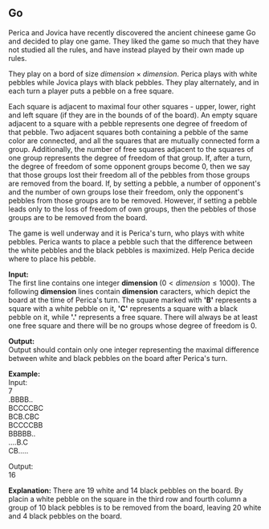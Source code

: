 ## Go

Perica and Jovica have recently discovered the ancient chineese game Go and decided to play one game. They liked the game so much that they have not studied all the rules, and have instead played by their own made up rules.

They play on a bord of size $dimension \times dimension$. Perica plays with white pebbles while Jovica plays with black pebbles. They play alternately, and in each turn a player puts a pebble on a free square.

Each square is adjacent to maximal four other squares - upper, lower, right and left square (if they are in the bounds of of the board). An empty square adjacent to a square with a pebble represents one degree of freedom of that pebble. Two adjacent squares both containing a pebble of the same color are connected, and all the squares that are mutually connected form a group. Additionally, the number of free squares adjacent to the squares of one group represents the degree of freedom of that group. If, after a turn, the degree of freedom of some opponent groups become 0, then we say that those groups lost their freedom all of the pebbles from those groups are removed from the board. If, by setting a pebble, a number of opponent's and the number of own groups lose their freedom, only the opponent's pebbles from those groups are to be removed. However, if setting a pebble leads only to the loss of freedom of own groups, then the pebbles of those groups are to be removed from the board.

The game is well underway and it is Perica's turn, who plays with white pebbles. Perica wants to place a pebble such that the difference between the white pebbles and the black pebbles is maximized. Help Perica decide where to place his pebble.

**Input:**  
The first line contains one integer **dimension** ($0<dimension \leq 1000$). The following **dimension** lines contain **dimension** caracters, which depict the board at the time of Perica's turn. The square marked with **'B'** represents a square with a white pebble on it, **'C'** represents a square with a black pebble on it, while **'.'** represents a free square. There will always be at least one free square and there will be no groups whose degree of freedom is $0$.

**Output:**  
Output should contain only one integer representing the maximal difference between white and black pebbles on the board after Perica's turn.

**Example:**  
Input:  
7  
.BBBB..  
BCCCCBC  
BCB.CBC  
BCCCCBB  
BBBBB..  
....B.C  
CB.....

Output:  
16

**Explanation:** There are 19 white and 14 black pebbles on the board. By placin a white pebble on the square in the third row and fourth column a group of 10 black pebbles is to be removed from the board, leaving 20 white and 4 black pebbles on the board.
